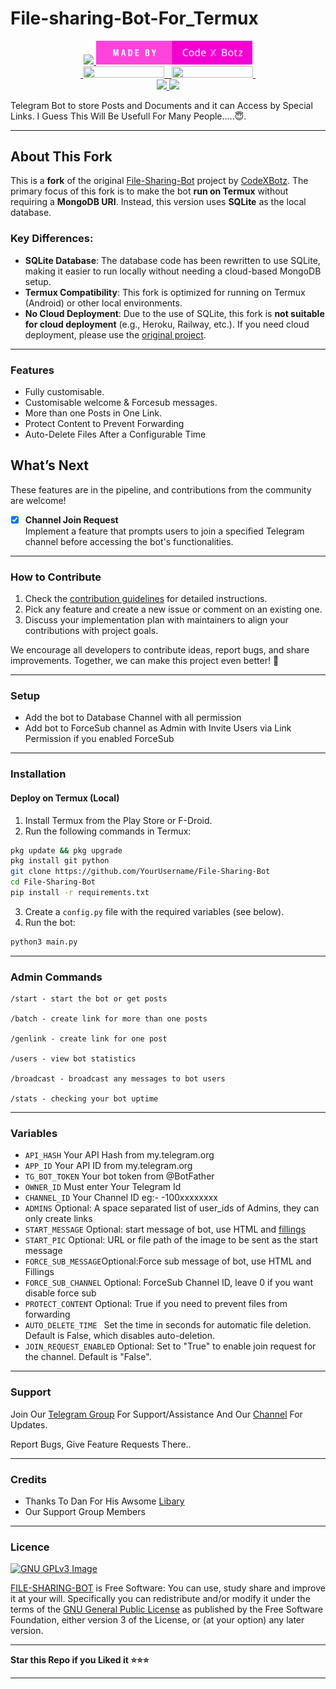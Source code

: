 # File-sharing-Bot-For_Termux

<p align="center">
  <a href="https://www.python.org">
    <img src="http://ForTheBadge.com/images/badges/made-with-python.svg" width ="250">
  </a>
  <a href="https://t.me/CodeXBotz">
    <img src="https://github.com/CodeXBotz/PyrogramGenStr/blob/main/resources/madebycodex-badge.svg" width="250">
  </a><br>
  <a href="https://t.me/CodeXBotz">
    &nbsp;<img src="https://img.shields.io/badge/Code%20%F0%9D%95%8F%20Botz-Channel-blue?style=flat-square&logo=telegram" width="130" height="18">&nbsp;
  </a>
  <a href="https://t.me/codexbotzsupport">
    &nbsp;<img src="https://img.shields.io/badge/Code%20%F0%9D%95%8F%20Botz-Group-blue?style=flat-square&logo=telegram" width="130" height="18">&nbsp;
  </a>
  <br>
  <a href="https://github.com/CodeXBotz/File-Sharing-Bot/stargazers">
    <img src="https://img.shields.io/github/stars/CodeXBotz/File-Sharing-Bot?style=social">
  </a>
  <a href="https://github.com/CodeXBotz/File-Sharing-Bot/fork">
    <img src="https://img.shields.io/github/forks/CodeXBotz/File-Sharing-Bot?label=Fork&style=social">
  </a>  
</p>

Telegram Bot to store Posts and Documents and it can Access by Special Links.
I Guess This Will Be Usefull For Many People.....😇. 

---

## About This Fork

This is a **fork** of the original [File-Sharing-Bot](https://github.com/CodeXBotz/File-Sharing-Bot) project by [CodeXBotz](https://github.com/CodeXBotz). The primary focus of this fork is to make the bot **run on Termux** without requiring a **MongoDB URI**. Instead, this version uses **SQLite** as the local database.

### Key Differences:
- **SQLite Database**: The database code has been rewritten to use SQLite, making it easier to run locally without needing a cloud-based MongoDB setup.
- **Termux Compatibility**: This fork is optimized for running on Termux (Android) or other local environments.
- **No Cloud Deployment**: Due to the use of SQLite, this fork is **not suitable for cloud deployment** (e.g., Heroku, Railway, etc.). If you need cloud deployment, please use the [original project](https://github.com/CodeXBotz/File-Sharing-Bot).

---

### Features
- Fully customisable.
- Customisable welcome & Forcesub messages.
- More than one Posts in One Link.
- Protect Content to Prevent Forwarding
- Auto-Delete Files After a Configurable Time

## What’s Next

These features are in the pipeline, and contributions from the community are welcome!

- [x] **Channel Join Request**  
  Implement a feature that prompts users to join a specified Telegram channel before accessing the bot's functionalities.

---

### How to Contribute
1. Check the [contribution guidelines](https://github.com/CodeXBotz/File-Sharing-Bot/blob/main/CONTRIBUTING.md) for detailed instructions.  
2. Pick any feature and create a new issue or comment on an existing one.  
3. Discuss your implementation plan with maintainers to align your contributions with project goals.  

We encourage all developers to contribute ideas, report bugs, and share improvements. Together, we can make this project even better! 🚀

---

### Setup

- Add the bot to Database Channel with all permission
- Add bot to ForceSub channel as Admin with Invite Users via Link Permission if you enabled ForceSub 

---

### Installation

#### Deploy on Termux (Local)
1. Install Termux from the Play Store or F-Droid.
2. Run the following commands in Termux:

```bash
pkg update && pkg upgrade
pkg install git python
git clone https://github.com/YourUsername/File-Sharing-Bot
cd File-Sharing-Bot
pip install -r requirements.txt
```

3. Create a `config.py` file with the required variables (see below).
4. Run the bot:

```bash
python3 main.py
```

---

### Admin Commands

```
/start - start the bot or get posts

/batch - create link for more than one posts

/genlink - create link for one post

/users - view bot statistics

/broadcast - broadcast any messages to bot users

/stats - checking your bot uptime
```

---

### Variables

* `API_HASH` Your API Hash from my.telegram.org
* `APP_ID` Your API ID from my.telegram.org
* `TG_BOT_TOKEN` Your bot token from @BotFather
* `OWNER_ID` Must enter Your Telegram Id
* `CHANNEL_ID` Your Channel ID eg:- -100xxxxxxxx
* `ADMINS` Optional: A space separated list of user_ids of Admins, they can only create links
* `START_MESSAGE` Optional: start message of bot, use HTML and <a href='https://github.com/codexbotz/File-Sharing-Bot/blob/main/README.md#start_message'>fillings</a>
* `START_PIC` Optional: URL or file path of the image to be sent as the start message
* `FORCE_SUB_MESSAGE`Optional:Force sub message of bot, use HTML and Fillings
* `FORCE_SUB_CHANNEL` Optional: ForceSub Channel ID, leave 0 if you want disable force sub
* `PROTECT_CONTENT` Optional: True if you need to prevent files from forwarding
* `AUTO_DELETE_TIME `  Set the time in seconds for automatic file deletion. Default is False, which disables auto-deletion.
* `JOIN_REQUEST_ENABLED` Optional: Set to "True" to enable join request for the channel. Default is "False".

---

### Support   
Join Our [Telegram Group](https://www.telegram.dog/codexbotzsupport) For Support/Assistance And Our [Channel](https://www.telegram.dog/codexbotz) For Updates.   
   
Report Bugs, Give Feature Requests There..   

---

### Credits

- Thanks To Dan For His Awsome [Libary](https://github.com/pyrogram/pyrogram)
- Our Support Group Members

---

### Licence
[![GNU GPLv3 Image](https://www.gnu.org/graphics/gplv3-127x51.png)](http://www.gnu.org/licenses/gpl-3.0.en.html)  

[FILE-SHARING-BOT](https://github.com/CodeXBotz/File-Sharing-Bot/) is Free Software: You can use, study share and improve it at your
will. Specifically you can redistribute and/or modify it under the terms of the
[GNU General Public License](https://www.gnu.org/licenses/gpl.html) as
published by the Free Software Foundation, either version 3 of the License, or
(at your option) any later version. 

---

**Star this Repo if you Liked it ⭐⭐⭐**

---